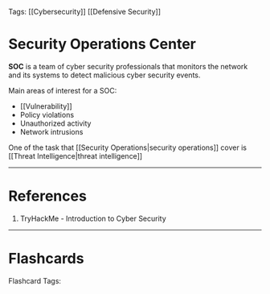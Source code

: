 Tags: [[Cybersecurity]] [[Defensive Security]]
# Security Operations Center

**SOC** is a team of cyber security professionals that monitors the network and its systems to detect malicious cyber security events.

Main areas of interest for a SOC:
- [[Vulnerability]]
- Policy violations
- Unauthorized activity
- Network intrusions

One of the task that [[Security Operations|security operations]] cover is [[Threat Intelligence|threat intelligence]]

---
# References

1. TryHackMe - Introduction to Cyber Security

---
# Flashcards

Flashcard Tags: 